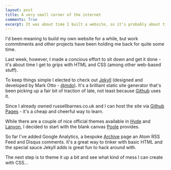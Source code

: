```yaml
---
layout: post
title: A very small corner of the internet
comments: True
excerpt: It was about time I built a website, so it's probably about time I wrote something about building it...
---
```

I'd been meaning to build my own website for a while, but work commitments and other projects have been holding me back for quite some time. 

Last week, however, I made a concious effort to sit down and get it done - it's about time I get to grips with HTML and CSS (among other web-based stuff).

To keep things simple I elected to check out [Jekyll](http://jekyllrb.com) (designed and developed by Mark Otto - [@mdo](https://twitter.com/mdo)). It's a brilliant static site generator that's been picking up a fair bit of traction of late, not least because [Github](http://github.com) uses it. 

Since I already owned russellbarnes.co.uk and I can host the site via [Github Pages](http://pages.github.com/) - it's a cheap and cheerful way to learn. 

While there are a couple of nice official themes available in [Hyde](http://hyde.getpoole.com) and [Lanyon](http://lanyon.getpoole.com), I decided to start with the blank canvas [Poole](http://getpoole.com/) provides. 

So far I've added Google Analytics, a bespoke [Archive](/archive) page an Atom RSS Feed and Disqus comments. It's a great way to tinker with basic HTML and the special sauce Jekyll adds is great fun to hack around with.

The next step is to theme it up a bit and see what kind of mess I can create with CSS...